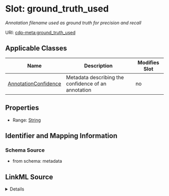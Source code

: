 # Slot: ground_truth_used


_Annotation filename used as ground truth for precision and recall_



URI: [cdp-meta:ground_truth_used](metadataground_truth_used)



<!-- no inheritance hierarchy -->




## Applicable Classes

| Name | Description | Modifies Slot |
| --- | --- | --- |
[AnnotationConfidence](AnnotationConfidence.md) | Metadata describing the confidence of an annotation |  no  |







## Properties

* Range: [String](String.md)





## Identifier and Mapping Information







### Schema Source


* from schema: metadata




## LinkML Source

<details>
```yaml
name: ground_truth_used
description: Annotation filename used as ground truth for precision and recall
from_schema: metadata
exact_mappings:
- cdp-common:annotation_ground_truth_used
rank: 1000
alias: ground_truth_used
owner: AnnotationConfidence
domain_of:
- AnnotationConfidence
range: string
inlined: true
inlined_as_list: true

```
</details>
